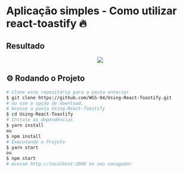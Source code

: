 # Aplicação simples - Como utilizar react-toastify 🔥

<!-- Imagem do projeto rodando -->
## Resultado
<div align="center">
  <img src="https://user-images.githubusercontent.com/87288949/173266887-2848f5d3-3cc4-4c35-99da-5347994c2b42.PNG">
</div>

## ⚙️ Rodando o Projeto
```bash
# Clone este repositório para a pasta anterior
$ git clone https://github.com/WGS-94/Using-React-Toastify.git
# ou use a opção de download.
# Acesse a pasta Using-React-Toastify
$ cd Using-React-Toastify
# Instale as dependências
$ yarn install
ou
$ npm install
# Executando o Projeto
$ yarn start 
ou
$ npm start
# Acesse http://localhost:3000 no seu navagador
```
